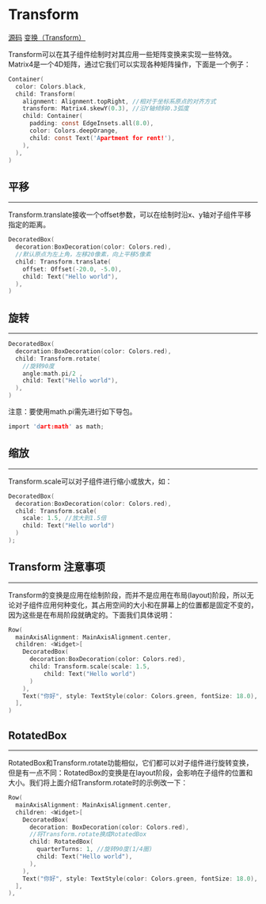 # Transform

[源码](https://gitee.com/learnany/flutter/blob/master/lib/transform2.dart)  [变换（Transform）](https://book.flutterchina.club/chapter5/transform.html#_5-3-1-%E5%B9%B3%E7%A7%BB)

Transform可以在其子组件绘制时对其应用一些矩阵变换来实现一些特效。Matrix4是一个4D矩阵，通过它我们可以实现各种矩阵操作，下面是一个例子：
```c
Container(
  color: Colors.black,
  child: Transform(
    alignment: Alignment.topRight, //相对于坐标系原点的对齐方式
    transform: Matrix4.skewY(0.3), //沿Y轴倾斜0.3弧度
    child: Container(
      padding: const EdgeInsets.all(8.0),
      color: Colors.deepOrange,
      child: const Text('Apartment for rent!'),
    ),
  ),
)
```

## 平移
---
Transform.translate接收一个offset参数，可以在绘制时沿x、y轴对子组件平移指定的距离。
```c
DecoratedBox(
  decoration:BoxDecoration(color: Colors.red),
  //默认原点为左上角，左移20像素，向上平移5像素  
  child: Transform.translate(
    offset: Offset(-20.0, -5.0),
    child: Text("Hello world"),
  ),
)
```

## 旋转
---
```c
DecoratedBox(
  decoration:BoxDecoration(color: Colors.red),
  child: Transform.rotate(
    //旋转90度
    angle:math.pi/2 ,
    child: Text("Hello world"),
  ),
)
```
注意：要使用math.pi需先进行如下导包。
```c
import 'dart:math' as math;  
```

## 缩放
---
Transform.scale可以对子组件进行缩小或放大，如：
```c
DecoratedBox(
  decoration:BoxDecoration(color: Colors.red),
  child: Transform.scale(
    scale: 1.5, //放大到1.5倍
    child: Text("Hello world")
  )
);
```

## Transform 注意事项
---
Transform的变换是应用在绘制阶段，而并不是应用在布局(layout)阶段，所以无论对子组件应用何种变化，其占用空间的大小和在屏幕上的位置都是固定不变的，因为这些是在布局阶段就确定的。下面我们具体说明：
```c
Row(
  mainAxisAlignment: MainAxisAlignment.center,
  children: <Widget>[
    DecoratedBox(
      decoration:BoxDecoration(color: Colors.red),
      child: Transform.scale(scale: 1.5,
          child: Text("Hello world")
      )
    ),
    Text("你好", style: TextStyle(color: Colors.green, fontSize: 18.0),)
  ],
)
```

## RotatedBox
---
RotatedBox和Transform.rotate功能相似，它们都可以对子组件进行旋转变换，但是有一点不同：RotatedBox的变换是在layout阶段，会影响在子组件的位置和大小。我们将上面介绍Transform.rotate时的示例改一下：
```c
Row(
  mainAxisAlignment: MainAxisAlignment.center,
  children: <Widget>[
    DecoratedBox(
      decoration: BoxDecoration(color: Colors.red),
      //将Transform.rotate换成RotatedBox  
      child: RotatedBox(
        quarterTurns: 1, //旋转90度(1/4圈)
        child: Text("Hello world"),
      ),
    ),
    Text("你好", style: TextStyle(color: Colors.green, fontSize: 18.0),)
  ],
),
```